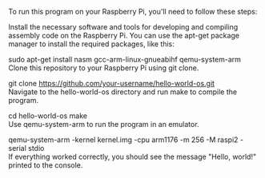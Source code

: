 To run this program on your Raspberry Pi, you'll need to follow these steps:  

Install the necessary software and tools for developing and compiling assembly code on the Raspberry Pi. You can use the apt-get package manager to install the required packages, like this:  

sudo apt-get install nasm gcc-arm-linux-gnueabihf qemu-system-arm  
Clone this repository to your Raspberry Pi using git clone.

git clone https://github.com/your-username/hello-world-os.git  
Navigate to the hello-world-os directory and run make to compile the program.

cd hello-world-os
make  
Use qemu-system-arm to run the program in an emulator.

qemu-system-arm -kernel kernel.img -cpu arm1176 -m 256 -M raspi2 -serial stdio  
If everything worked correctly, you should see the message "Hello, world!" printed to the console.




